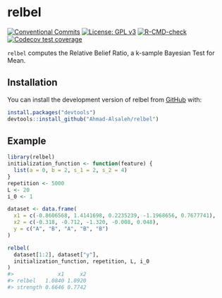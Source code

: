 
<!-- README.md is generated from README.Rmd. Please edit that file -->

# relbel

<!-- badges: start -->

[![Conventional
Commits](https://img.shields.io/badge/Conventional%20Commits-1.0.0-%23FE5196?logo=conventionalcommits&logoColor=white)](https://www.conventionalcommits.org/)
[![License: GPL
v3](https://img.shields.io/badge/License-GPL_v3-blue.svg)](https://www.gnu.org/licenses/gpl-3.0)
[![R-CMD-check](https://github.com/Ahmad-Alsaleh/relbel/actions/workflows/R-CMD-check.yaml/badge.svg)](https://github.com/Ahmad-Alsaleh/relbel/actions/workflows/R-CMD-check.yaml)
[![Codecov test
coverage](https://codecov.io/gh/Ahmad-Alsaleh/relbel/branch/main/graph/badge.svg)](https://app.codecov.io/gh/Ahmad-Alsaleh/relbel?branch=main)
<!-- badges: end -->

`relbel` computes the Relative Belief Ratio, a k-sample Bayesian Test
for Mean.

## Installation

You can install the development version of relbel from
[GitHub](https://github.com/) with:

``` r
install.packages("devtools")
devtools::install_github("Ahmad-Alsaleh/relbel")
```

## Example

``` r
library(relbel)
initialization_function <- function(feature) {
  list(a = 0, b = 2, s_1 = 2, s_2 = 4)
}
repetition <- 5000
L <- 20
i_0 <- 1

dataset <- data.frame(
  x1 = c(-0.8606568, 1.4141698, 0.2235239, -1.1968656, 0.7677741),
  x2 = c(-0.318, -0.712, -1.320, -0.008, 0.048),
  y = c("A", "B", "A", "B", "B")
)

relbel(
  dataset[1:2], dataset["y"],
  initialization_function, repetition, L, i_0
)
#>              x1     x2
#> relbel   1.0840 1.0920
#> strength 0.6646 0.7742
```
